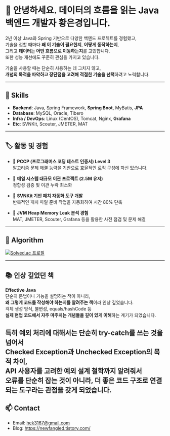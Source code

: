 # 👋 안녕하세요. 데이터의 흐름을 읽는 Java 백엔드 개발자 황은경입니다.

2년 이상 Java와 Spring 기반으로 다양한 백엔드 프로젝트를 경험했고,  
기술을 접할 때마다 **왜 이 기술이 필요한지**, **어떻게 동작하는지**,  
그리고 **데이터는 어떤 흐름으로 이동하는지**를 고민합니다.  
또한 성능 개선에도 꾸준히 관심을 가지고 있습니다.

기술을 사용할 때는 단순히 사용하는 데 그치지 않고,  
**개념의 목적을 파악하고 장단점을 고려해 적절한 기술을 선택**하려고 노력합니다.

---

## 🔧 Skills

- **Backend**: Java, Spring Framework, **Spring Boot**, MyBatis, **JPA**  
- **Database**: MySQL, Oracle, Tibero  
- **Infra / DevOps**: Linux (CentOS), Tomcat, Nginx, **Grafana**  
- **Etc**: SVNKit, Scouter, JMETER, MAT

---

## 🏷 활동 및 경험

- 📄 **PCCP (프로그래머스 코딩 테스트 인증서) Level 3**  
  알고리즘 문제 해결 능력을 기반으로 효율적인 로직 구성에 자신 있습니다.

- 📨 **메일 시스템 대규모 이관 프로젝트 (2.5M 유저)**  
  정합성 검증 및 이관 누락 최소화

- 🧵 **SVNKit 기반 패치 자동화 도구 개발**  
  반복적인 패치 파일 준비 작업을 자동화하여 시간 80% 단축

- 🧠 **JVM Heap Memory Leak 분석 경험**  
  MAT, JMETER, Scouter, Grafana 등을 활용한 사전 점검 및 문제 해결

---

## 🧩 Algorithm

[![Solved.ac 프로필](http://mazassumnida.wtf/api/v2/generate_badge?boj=qqq123)](https://solved.ac/qqq123)

---

## 📚 인상 깊었던 책

**Effective Java**  
단순히 문법이나 기능을 설명하는 책이 아니라,  
**왜 그렇게 코드를 작성해야 하는지를 알려주는 책**이라 인상 깊었습니다.  
객체 생성 방식, 불변성, equals/hashCode 등  
**실제 현업 코드에서 자주 마주치는 개념들을 깊이 있게 이해**하는 계기가 되었습니다.

특히 **예외 처리**에 대해서는 단순히 try-catch를 쓰는 것을 넘어서  
**Checked Exception과 Unchecked Exception의 목적 차이**,  
**API 사용자를 고려한 예외 설계 철학**까지 알려줘서  
오류를 단순히 잡는 것이 아니라, **더 좋은 코드 구조로 연결되는 도구**라는 관점을 갖게 되었습니다.
---

## 📫 Contact

- Email: hek3167@gmail.com
- Blog: https://newfangled.tistory.com/
